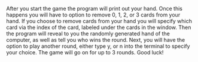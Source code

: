 After you start the game the program will print out your hand. Once this happens you will have to option to remove 0, 1, 2, or  3  cards from your hand. If you choose to remove cards from your hand you will specify which card via the index of the card, labeled under the cards in the window. Then the program will reveal to you the randomly generated hand of the computer, as well as tell you who wins the round. Next, you will have the option to play another round, either type y, or n into the terminal to specify your choice. The game will go on for up to 3 rounds. Good luck!    